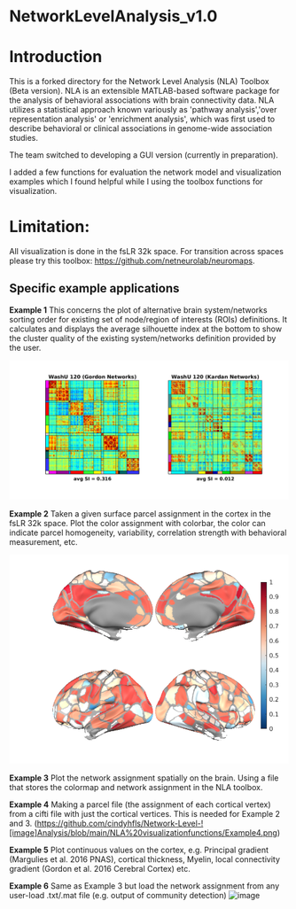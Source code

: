 # NetworkLevelAnalysis_v1.0

# Introduction
This is a forked directory for the Network Level Analysis (NLA) Toolbox (Beta version). NLA is an extensible MATLAB-based software package for the analysis of behavioral associations with brain connectivity data. NLA utilizes a statistical approach known variously as 'pathway analysis','over representation analysis' or 'enrichment analysis', which was first used to describe behavioral or clinical associations in genome-wide association studies.

The team switched to developing a GUI version (currently in preparation).

I added a few functions for evaluation the network model and visualization examples which I found helpful while I using the toolbox functions for visualization.

# Limitation: 
All visualization is done in the fsLR 32k space. For transition across spaces please try this toolbox: https://github.com/netneurolab/neuromaps.

## Specific example applications
**Example 1** 
This concerns the plot of alternative brain system/networks sorting order for existing set of node/region of interests (ROIs) definitions. It calculates and displays the average silhouette index at the bottom to show the cluster quality of the existing system/networks definition provided by the user.

![image](https://github.com/cindyhfls/Network-Level-Analysis/blob/main/NLA%20visualizationfunctions/Example1.png)

**Example 2**
Taken a given surface parcel assignment in the cortex in the fsLR 32k space. Plot the color assignment with colorbar, the color can indicate parcel homogeneity, variability, correlation strength with behavioral measurement, etc.

![image](https://github.com/cindyhfls/Network-Level-Analysis/blob/main/NLA%20visualizationfunctions/Example2.png)

**Example 3**
Plot the network assignment spatially on the brain. Using a file that stores the colormap and network assignment in the NLA toolbox.


**Example 4**
Making a parcel file (the assignment of each cortical vertex) from a cifti file with just the cortical vertices. This is needed for Example 2 and 3.
(https://github.com/cindyhfls/Network-Level-![image]Analysis/blob/main/NLA%20visualizationfunctions/Example4.png)

**Example 5**
Plot continuous values on the cortex, e.g. Principal gradient (Margulies et al. 2016 PNAS), cortical thickness, Myelin, local connectivity gradient (Gordon et al. 2016 Cerebral Cortex) etc.

**Example 6**
Same as Example 3 but load the network assignment from any user-load .txt/.mat file (e.g. output of community detection)
![image](https://github.com/cindyhfls/Network-Level-Analysis/blob/main/NLA%20visualizationfunctions/Example6.png)
